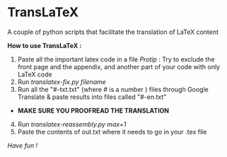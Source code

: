 # TransLaTeX
A couple of python scripts that facilitate the translation of LaTeX content

**How to use TransLaTeX :** 
1. Paste all the important latex code in a file *Protip* : Try to exclude the front page and the appendix, and another part of your code with only LaTeX code
2. Run *translatex-fix.py filename*
3. Run all the "#-txt.txt" (where # is a number ) files through Google Translate & paste results into files called "#-en.txt"
  * **MAKE SURE YOU PROOFREAD THE TRANSLATION**
4. Run *translatex-reassembly.py max+1* 
5. Paste the contents of out.txt where it needs to go in your .tex file

*Have fun !*
